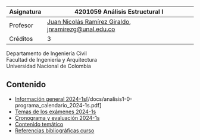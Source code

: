| Asignatura | 4201059 Análisis Estructural I                                                         |
| ---        | ---                                                                                    |
| Profesor   | [Juan Nicolás Ramírez Giraldo](https://github.com/jnramirezg/), jnramirezg@unal.edu.co |
| Créditos   | 3                                                                                      |

Departamento de Ingeniería Civil\
Facultad de Ingeniería y Arquitectura\
Universidad Nacional de Colombia


## Contenido
- [Información general 2024-1s](/docs/informacion_general_2023-1s.md)[/docs/analisis1-0-programa_calendario_2024-1s.pdf]
- [Temas de los exámenes 2024-1s](/docs/temas_examenes_2023-1s.md)
- [Cronograma y evaluación 2024-1s](/docs/cronograma_2023-1s.md)
- [Contenido temático](/docs/contenido_tematico.md)
- [Referencias bibliográficas curso](/docs/referencias_curso.md)
